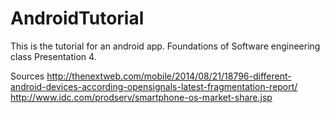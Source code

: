 # AndroidTutorial
This is the tutorial for an android app. Foundations of Software engineering class Presentation 4.

Sources
http://thenextweb.com/mobile/2014/08/21/18796-different-android-devices-according-opensignals-latest-fragmentation-report/
http://www.idc.com/prodserv/smartphone-os-market-share.jsp
